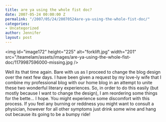 ```yaml
---
title: are ya using the whole fist doc?
date: 2007-05-24 00:00:00 Z
permalink: "/2007/05/24/20070524are-ya-using-the-whole-fist-doc/"
categories:
- Uncategorized
author: Jennifer
layout: post
---
```


<img id="image172" height="225" alt="forklift.jpg" width="201" src="/teamelam/assets/images/are-ya-using-the-whole-fist-doc/1179987596000-missing.jpg />

Well its that time again. Bare with us as I proceed to change the blog design over the next few days. I have been given a request by my love-ly wife that I combine my professional blog with our home blog in an attempt to unite these two wonderful literary experiences. So, in order to do this easily (but mostly because I want to change the design), I am reordering some things for the bette&#8230; I hope. You might experience some discomfort with this process. If you feel any burning or reddness you might want to consult a physician, however for all other symptoms just drink some wine and hang out because its going to be a bumpy ride!
